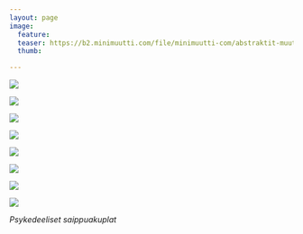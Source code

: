 ```yaml
---
layout: page
image:
  feature:
  teaser: https://b2.minimuutti.com/file/minimuutti-com/abstraktit-muut/1/DS47614_20-245px.jpg
  thumb:

---
```


[![](https://b2.minimuutti.com/file/minimuutti-com/abstraktit-muut/1/DS47614_2-800px.jpg)](https://dl.dropboxusercontent.com/sh/ea1wtnz7z734o12/AADQSh0qjI7boFIgTabEt1z3a/abstraktit-muut/1/DS47614_2.jpg)

[![](https://b2.minimuutti.com/file/minimuutti-com/abstraktit-muut/1/DS47614_8-800px.jpg)](https://dl.dropboxusercontent.com/sh/ea1wtnz7z734o12/AAAUaZj2GTCgExjraN3VZk-ea/abstraktit-muut/1/DS47614_8.jpg)

[![](https://b2.minimuutti.com/file/minimuutti-com/abstraktit-muut/1/DS47614_5-800px.jpg)](https://dl.dropboxusercontent.com/sh/ea1wtnz7z734o12/AAAfw0F7E-_3Ia0HoKTruUy1a/abstraktit-muut/1/DS47614_5.jpg)

[![](https://b2.minimuutti.com/file/minimuutti-com/abstraktit-muut/1/DS47614_12-800px.jpg)](https://dl.dropboxusercontent.com/sh/ea1wtnz7z734o12/AAApmDTbJDMt-2wdwx1YxkMCa/abstraktit-muut/1/DS47614_12.jpg)

[![](https://b2.minimuutti.com/file/minimuutti-com/abstraktit-muut/1/DS47614_13-800px.jpg)](https://dl.dropboxusercontent.com/sh/ea1wtnz7z734o12/AAAQATS7lgc4rweWWLDfbCvea/abstraktit-muut/1/DS47614_13.jpg)

[![](https://b2.minimuutti.com/file/minimuutti-com/abstraktit-muut/1/DS47614_18-800px.jpg)](https://dl.dropboxusercontent.com/sh/ea1wtnz7z734o12/AAA2T73puNULP1X0sChFhzBNa/abstraktit-muut/1/DS47614_18.jpg)

[![](https://b2.minimuutti.com/file/minimuutti-com/abstraktit-muut/1/DS47614_19-800px.jpg)](https://dl.dropboxusercontent.com/sh/ea1wtnz7z734o12/AAB9llD8To_As8gQHGiDHs4Ka/abstraktit-muut/1/DS47614_19.jpg)

[![](https://b2.minimuutti.com/file/minimuutti-com/abstraktit-muut/1/DS47614_21-800px.jpg)](https://dl.dropboxusercontent.com/sh/ea1wtnz7z734o12/AADIAuvFUlHpB1hXC0Zn9iAFa/abstraktit-muut/1/DS47614_21.jpg)

*Psykedeeliset saippuakuplat*
